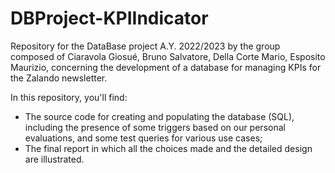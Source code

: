 # DBProject-KPIIndicator

Repository for the DataBase project A.Y. 2022/2023 by the group composed of Ciaravola Giosué, Bruno Salvatore, Della Corte Mario, Esposito Maurizio, concerning the development of a database for managing KPIs for the Zalando newsletter.

In this repository, you'll find:
- The source code for creating and populating the database (SQL), including the presence of some triggers based on our personal evaluations, and some test queries for various use cases;
- The final report in which all the choices made and the detailed design are illustrated.
